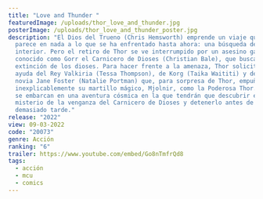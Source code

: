 ```yaml
---
title: "Love and Thunder "
featuredImage: /uploads/thor_love_and_thunder.jpg
posterImage: /uploads/thor_love_and_thunder_poster.jpg
description: "El Dios del Trueno (Chris Hemsworth) emprende un viaje que no se
  parece en nada a lo que se ha enfrentado hasta ahora: una búsqueda de la paz
  interior. Pero el retiro de Thor se ve interrumpido por un asesino galáctico
  conocido como Gorr el Carnicero de Dioses (Christian Bale), que busca la
  extinción de los dioses. Para hacer frente a la amenaza, Thor solicita la
  ayuda del Rey Valkiria (Tessa Thompson), de Korg (Taika Waititi) y de su ex
  novia Jane Foster (Natalie Portman) que, para sorpresa de Thor, empuña
  inexplicablemente su martillo mágico, Mjolnir, como la Poderosa Thor. Juntos,
  se embarcan en una aventura cósmica en la que tendrán que descubrir el
  misterio de la venganza del Carnicero de Dioses y detenerlo antes de que sea
  demasiado tarde."
release: "2022"
view: 09-03-2022
code: "20073"
genre: Acción
ranking: "6"
trailer: https://www.youtube.com/embed/Go8nTmfrQd8
tags:
  - acción
  - mcu
  - comics
---
```

